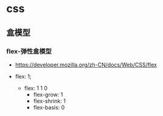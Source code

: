 # css

## 盒模型

### flex-弹性盒模型

* https://developer.mozilla.org/zh-CN/docs/Web/CSS/flex

* flex: 1;
  * flex: 1 1 0
    * flex-grow: 1
    * flex-shrink: 1
    * flex-basis: 0
